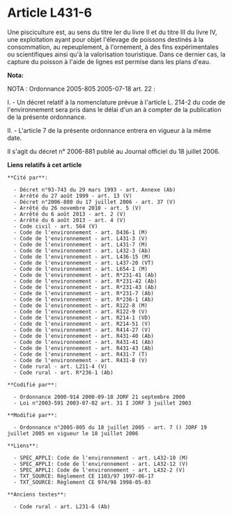 # Article L431-6

Une pisciculture est, au sens du titre Ier du livre II et du titre III du livre IV, une exploitation ayant pour objet
l'élevage de poissons destinés à la consommation, au repeuplement, à l'ornement, à des fins expérimentales ou scientifiques
ainsi qu'à la valorisation touristique. Dans ce dernier cas, la capture du poisson à l'aide de lignes est permise dans les
plans d'eau.

**Nota:**

NOTA : Ordonnance 2005-805 2005-07-18 art. 22 :

I. - Un décret relatif à la nomenclature prévue à l'article L. 214-2 du code de l'environnement sera pris dans le délai d'un
an à compter de la publication de la présente ordonnance.

II. - L'article 7 de la présente ordonnance entrera en vigueur à la même date.

Il s'agit du décret n° 2006-881 publié au Journal officiel du 18 juillet 2006.

**Liens relatifs à cet article**

	**Cité par**:

	  - Décret n°93-743 du 29 mars 1993 - art. Annexe (Ab)
	  - Arrêté du 27 août 1999 - art. 13 (V)
	  - Décret n°2006-880 du 17 juillet 2006 - art. 37 (V)
	  - Arrêté du 26 novembre 2010 - art. 5 (V)
	  - Arrêté du 6 août 2013 - art. 2 (V)
	  - Arrêté du 6 août 2013 - art. 4 (V)
	  - Code civil - art. 564 (V)
	  - Code de l'environnement - art. D436-1 (M)
	  - Code de l'environnement - art. L431-3 (V)
	  - Code de l'environnement - art. L431-7 (M)
	  - Code de l'environnement - art. L432-3 (Ab)
	  - Code de l'environnement - art. L436-15 (M)
	  - Code de l'environnement - art. L437-20 (VT)
	  - Code de l'environnement - art. L654-1 (M)
	  - Code de l'environnement - art. R*231-41 (Ab)
	  - Code de l'environnement - art. R*231-42 (Ab)
	  - Code de l'environnement - art. R*231-43 (Ab)
	  - Code de l'environnement - art. R*231-7 (Ab)
	  - Code de l'environnement - art. R*236-1 (Ab)
	  - Code de l'environnement - art. R122-8 (M)
	  - Code de l'environnement - art. R122-9 (V)
	  - Code de l'environnement - art. R214-1 (VD)
	  - Code de l'environnement - art. R214-51 (V)
	  - Code de l'environnement - art. R414-27 (V)
	  - Code de l'environnement - art. R431-40 (Ab)
	  - Code de l'environnement - art. R431-41 (Ab)
	  - Code de l'environnement - art. R431-43 (Ab)
	  - Code de l'environnement - art. R431-7 (T)
	  - Code de l'environnement - art. R431-8 (V)
	  - Code rural - art. L211-4 (V)
	  - Code rural - art. R*236-1 (Ab)

	**Codifié par**:

	  - Ordonnance 2000-914 2000-09-18 JORF 21 septembre 2000
	  - Loi n°2003-591 2003-07-02 art. 31 I JORF 3 juillet 2003

	**Modifié par**:

	  - Ordonnance n°2005-805 du 18 juillet 2005 - art. 7 () JORF 19 juillet 2005 en vigueur le 18 juillet 2006

	**Liens**:

	  - SPEC_APPLI: Code de l'environnement - art. L432-10 (M)
	  - SPEC_APPLI: Code de l'environnement - art. L432-12 (V)
	  - SPEC_APPLI: Code de l'environnement - art. L432-2 (V)
	  - TXT_SOURCE: Règlement CE 1103/97 1997-06-17
	  - TXT_SOURCE: Règlement CE 974/98 1998-05-03

	**Anciens textes**:

	  - Code rural - art. L231-6 (Ab)
